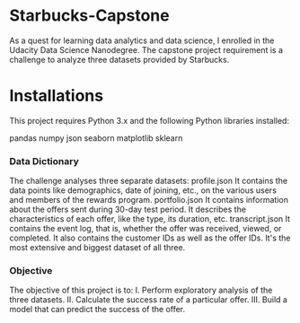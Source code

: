 # Starbucks-Capstone

As a quest for learning data analytics and data science, I enrolled in the Udacity Data Science Nanodegree. The capstone project requirement is a challenge to analyze three datasets provided by Starbucks.

# Installations
This project requires Python 3.x and the following Python libraries installed:

pandas
numpy
json
seaborn
matplotlib
sklearn

### Data Dictionary

The challenge analyses three separate datasets:
profile.json
It contains the data points like demographics, date of joining, etc., on the various users and members of the rewards program.
portfolio.json
It contains information about the offers sent during 30-day test period. It describes the characteristics of each offer, like the type, its duration, etc.
transcript.json
It contains the event log, that is, whether the offer was received, viewed, or completed. It also contains the customer IDs as well as the offer IDs. It's the most extensive and biggest dataset of all three.

### Objective

The objective of this project is to:
I. Perform exploratory analysis of the three datasets.
II. Calculate the success rate of a particular offer.
III. Build a model that can predict the success of the offer.
